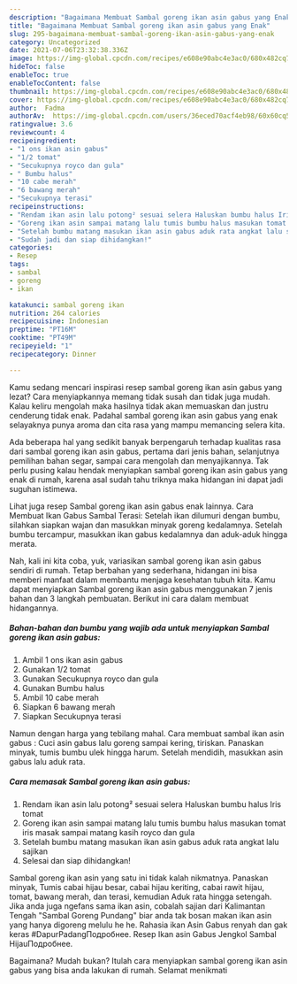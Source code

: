 ```yaml
---
description: "Bagaimana Membuat Sambal goreng ikan asin gabus yang Enak"
title: "Bagaimana Membuat Sambal goreng ikan asin gabus yang Enak"
slug: 295-bagaimana-membuat-sambal-goreng-ikan-asin-gabus-yang-enak
category: Uncategorized
date: 2021-07-06T23:32:38.336Z
image: https://img-global.cpcdn.com/recipes/e608e90abc4e3ac0/680x482cq70/sambal-goreng-ikan-asin-gabus-foto-resep-utama.jpg
hideToc: false
enableToc: true
enableTocContent: false
thumbnail: https://img-global.cpcdn.com/recipes/e608e90abc4e3ac0/680x482cq70/sambal-goreng-ikan-asin-gabus-foto-resep-utama.jpg
cover: https://img-global.cpcdn.com/recipes/e608e90abc4e3ac0/680x482cq70/sambal-goreng-ikan-asin-gabus-foto-resep-utama.jpg
author:  Fadma
authorAv:  https://img-global.cpcdn.com/users/36eced70acf4eb98/60x60cq50/avatar.jpg
ratingvalue: 3.6
reviewcount: 4
recipeingredient:
- "1 ons ikan asin gabus"
- "1/2 tomat"
- "Secukupnya royco dan gula"
- " Bumbu halus"
- "10 cabe merah"
- "6 bawang merah"
- "Secukupnya terasi"
recipeinstructions:
- "Rendam ikan asin lalu potong² sesuai selera Haluskan bumbu halus Iris tomat"
- "Goreng ikan asin sampai matang lalu tumis bumbu halus masukan tomat iris masak sampai matang kasih royco dan gula"
- "Setelah bumbu matang masukan ikan asin gabus aduk rata angkat lalu sajikan"
- "Sudah jadi dan siap dihidangkan!"
categories:
- Resep
tags:
- sambal
- goreng
- ikan

katakunci: sambal goreng ikan 
nutrition: 264 calories
recipecuisine: Indonesian
preptime: "PT16M"
cooktime: "PT49M"
recipeyield: "1"
recipecategory: Dinner

---
```



Kamu sedang mencari inspirasi resep sambal goreng ikan asin gabus yang lezat? Cara menyiapkannya memang tidak susah dan tidak juga mudah. Kalau keliru mengolah maka hasilnya tidak akan memuaskan dan justru cenderung tidak enak. Padahal sambal goreng ikan asin gabus yang enak selayaknya punya aroma dan cita rasa yang mampu memancing selera kita.


Ada beberapa hal yang sedikit banyak berpengaruh terhadap kualitas rasa dari sambal goreng ikan asin gabus, pertama dari jenis bahan, selanjutnya pemilihan bahan segar, sampai cara mengolah dan menyajikannya. Tak perlu pusing kalau hendak menyiapkan sambal goreng ikan asin gabus yang enak di rumah, karena asal sudah tahu triknya maka hidangan ini dapat jadi suguhan istimewa.

Lihat juga resep Sambal goreng ikan asin gabus enak lainnya. Cara Membuat Ikan Gabus Sambal Terasi: Setelah ikan dilumuri dengan bumbu, silahkan siapkan wajan dan masukkan minyak goreng kedalamnya. Setelah bumbu tercampur, masukkan ikan gabus kedalamnya dan aduk-aduk hingga merata.


Nah, kali ini kita coba, yuk, variasikan sambal goreng ikan asin gabus sendiri di rumah. Tetap berbahan yang sederhana, hidangan ini bisa memberi manfaat dalam membantu menjaga kesehatan tubuh kita. Kamu dapat menyiapkan Sambal goreng ikan asin gabus menggunakan 7 jenis bahan dan 3 langkah pembuatan. Berikut ini cara dalam membuat hidangannya.

<!--inarticleads1-->

##### Bahan-bahan dan bumbu yang wajib ada untuk menyiapkan Sambal goreng ikan asin gabus:

1. Ambil 1 ons ikan asin gabus
1. Gunakan 1/2 tomat
1. Gunakan Secukupnya royco dan gula
1. Gunakan  Bumbu halus
1. Ambil 10 cabe merah
1. Siapkan 6 bawang merah
1. Siapkan Secukupnya terasi


Namun dengan harga yang tebilang mahal. Cara membuat sambal ikan asin gabus : Cuci asin gabus lalu goreng sampai kering, tiriskan. Panaskan minyak, tumis bumbu ulek hingga harum. Setelah mendidih, masukkan asin gabus lalu aduk rata. 

<!--inarticleads2-->

##### Cara memasak Sambal goreng ikan asin gabus:

1. Rendam ikan asin lalu potong² sesuai selera Haluskan bumbu halus Iris tomat
1. Goreng ikan asin sampai matang lalu tumis bumbu halus masukan tomat iris masak sampai matang kasih royco dan gula
1. Setelah bumbu matang masukan ikan asin gabus aduk rata angkat lalu sajikan
1. Selesai dan siap dihidangkan!

Sambal goreng ikan asin yang satu ini tidak kalah nikmatnya. Panaskan minyak, Tumis cabai hijau besar, cabai hijau keriting, cabai rawit hijau, tomat, bawang merah, dan terasi, kemudian Aduk rata hingga setengah. Jika anda juga ngefans sama ikan asin, cobalah sajian dari Kalimantan Tengah &#34;Sambal Goreng Pundang&#34; biar anda tak bosan makan ikan asin yang hanya digoreng melulu he he. Rahasia ikan Asin Gabus renyah dan gak keras #DapurPadangПодробнее. Resep Ikan asin Gabus Jengkol Sambal HijauПодробнее. 

Bagaimana? Mudah bukan? Itulah cara menyiapkan sambal goreng ikan asin gabus yang bisa anda lakukan di rumah. Selamat menikmati
